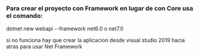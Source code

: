 ### Para crear el proyecto con Framework en lugar de con Core usa el comando:

dotnet new webapi --framework net6.0 o net7.0

si no funciona hay que crear la aplicacion desde visual studio 2019 hacia atras para usar Net Framework
